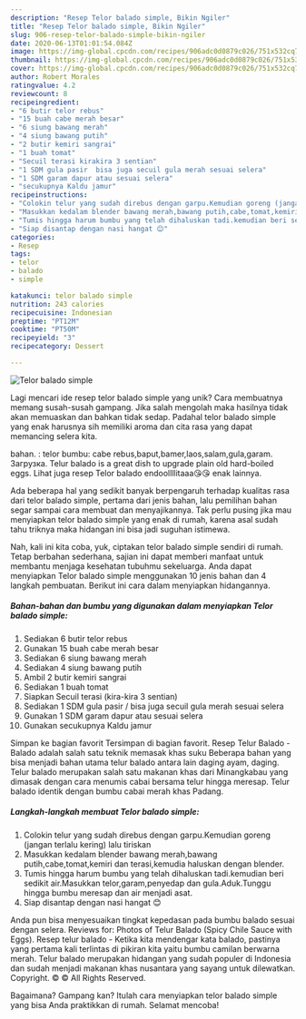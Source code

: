 ```yaml
---
description: "Resep Telor balado simple, Bikin Ngiler"
title: "Resep Telor balado simple, Bikin Ngiler"
slug: 906-resep-telor-balado-simple-bikin-ngiler
date: 2020-06-13T01:01:54.084Z
image: https://img-global.cpcdn.com/recipes/906adc0d0879c026/751x532cq70/telor-balado-simple-foto-resep-utama.jpg
thumbnail: https://img-global.cpcdn.com/recipes/906adc0d0879c026/751x532cq70/telor-balado-simple-foto-resep-utama.jpg
cover: https://img-global.cpcdn.com/recipes/906adc0d0879c026/751x532cq70/telor-balado-simple-foto-resep-utama.jpg
author: Robert Morales
ratingvalue: 4.2
reviewcount: 8
recipeingredient:
- "6 butir telor rebus"
- "15 buah cabe merah besar"
- "6 siung bawang merah"
- "4 siung bawang putih"
- "2 butir kemiri sangrai"
- "1 buah tomat"
- "Secuil terasi kirakira 3 sentian"
- "1 SDM gula pasir  bisa juga secuil gula merah sesuai selera"
- "1 SDM garam dapur atau sesuai selera"
- "secukupnya Kaldu jamur"
recipeinstructions:
- "Colokin telur yang sudah direbus dengan garpu.Kemudian goreng (jangan terlalu kering) lalu tiriskan"
- "Masukkan kedalam blender bawang merah,bawang putih,cabe,tomat,kemiri dan terasi,kemudia haluskan dengan blender."
- "Tumis hingga harum bumbu yang telah dihaluskan tadi.kemudian beri sedikit air.Masukkan telor,garam,penyedap dan gula.Aduk.Tunggu hingga bumbu meresap dan air menjadi asat."
- "Siap disantap dengan nasi hangat 😊"
categories:
- Resep
tags:
- telor
- balado
- simple

katakunci: telor balado simple 
nutrition: 243 calories
recipecuisine: Indonesian
preptime: "PT12M"
cooktime: "PT50M"
recipeyield: "3"
recipecategory: Dessert

---
```



![Telor balado simple](https://img-global.cpcdn.com/recipes/906adc0d0879c026/751x532cq70/telor-balado-simple-foto-resep-utama.jpg)

Lagi mencari ide resep telor balado simple yang unik? Cara membuatnya memang susah-susah gampang. Jika salah mengolah maka hasilnya tidak akan memuaskan dan bahkan tidak sedap. Padahal telor balado simple yang enak harusnya sih memiliki aroma dan cita rasa yang dapat memancing selera kita.

bahan. : telor bumbu: cabe rebus,baput,bamer,laos,salam,gula,garam. Загрузка. Telur balado is a great dish to upgrade plain old hard-boiled eggs. Lihat juga resep Telor balado endoollllitaaa😘😘 enak lainnya.

Ada beberapa hal yang sedikit banyak berpengaruh terhadap kualitas rasa dari telor balado simple, pertama dari jenis bahan, lalu pemilihan bahan segar sampai cara membuat dan menyajikannya. Tak perlu pusing jika mau menyiapkan telor balado simple yang enak di rumah, karena asal sudah tahu triknya maka hidangan ini bisa jadi suguhan istimewa.


Nah, kali ini kita coba, yuk, ciptakan telor balado simple sendiri di rumah. Tetap berbahan sederhana, sajian ini dapat memberi manfaat untuk membantu menjaga kesehatan tubuhmu sekeluarga. Anda dapat menyiapkan Telor balado simple menggunakan 10 jenis bahan dan 4 langkah pembuatan. Berikut ini cara dalam menyiapkan hidangannya.

<!--inarticleads1-->

##### Bahan-bahan dan bumbu yang digunakan dalam menyiapkan Telor balado simple:

1. Sediakan 6 butir telor rebus
1. Gunakan 15 buah cabe merah besar
1. Sediakan 6 siung bawang merah
1. Sediakan 4 siung bawang putih
1. Ambil 2 butir kemiri sangrai
1. Sediakan 1 buah tomat
1. Siapkan Secuil terasi (kira-kira 3 sentian)
1. Sediakan 1 SDM gula pasir / bisa juga secuil gula merah sesuai selera
1. Gunakan 1 SDM garam dapur atau sesuai selera
1. Gunakan secukupnya Kaldu jamur


Simpan ke bagian favorit Tersimpan di bagian favorit. Resep Telur Balado - Balado adalah salah satu teknik memasak khas suku Beberapa bahan yang bisa menjadi bahan utama telur balado antara lain daging ayam, daging. Telur balado merupakan salah satu makanan khas dari Minangkabau yang dimasak dengan cara menumis cabai bersama telur hingga meresap. Telur balado identik dengan bumbu cabai merah khas Padang. 

<!--inarticleads2-->

##### Langkah-langkah membuat Telor balado simple:

1. Colokin telur yang sudah direbus dengan garpu.Kemudian goreng (jangan terlalu kering) lalu tiriskan
1. Masukkan kedalam blender bawang merah,bawang putih,cabe,tomat,kemiri dan terasi,kemudia haluskan dengan blender.
1. Tumis hingga harum bumbu yang telah dihaluskan tadi.kemudian beri sedikit air.Masukkan telor,garam,penyedap dan gula.Aduk.Tunggu hingga bumbu meresap dan air menjadi asat.
1. Siap disantap dengan nasi hangat 😊


Anda pun bisa menyesuaikan tingkat kepedasan pada bumbu balado sesuai dengan selera. Reviews for: Photos of Telur Balado (Spicy Chile Sauce with Eggs). Resep telur balado - Ketika kita mendengar kata balado, pastinya yang pertama kali terlintas di pikiran kita yaitu bumbu camilan berwarna merah. Telur balado merupakan hidangan yang sudah populer di Indonesia dan sudah menjadi makanan khas nusantara yang sayang untuk dilewatkan. Copyright. © © All Rights Reserved. 

Bagaimana? Gampang kan? Itulah cara menyiapkan telor balado simple yang bisa Anda praktikkan di rumah. Selamat mencoba!
